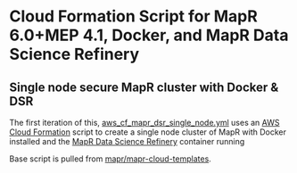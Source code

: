 # Cloud Formation Script for MapR 6.0+MEP 4.1, Docker, and MapR Data Science Refinery

## Single node secure MapR cluster with Docker & DSR

The first iteration of this, [aws_cf_mapr_dsr_single_node.yml](/aws_cf_mapr_dsr_single_node.yml) uses an [AWS Cloud Formation](https://aws.amazon.com/cloudformation/) script to create a single node cluster of MapR with Docker installed and the [MapR Data Science Refinery](https://mapr.com/products/data-science-refinery/) container running

Base script is pulled from [mapr/mapr-cloud-templates](https://github.com/mapr/mapr-cloud-templates).
